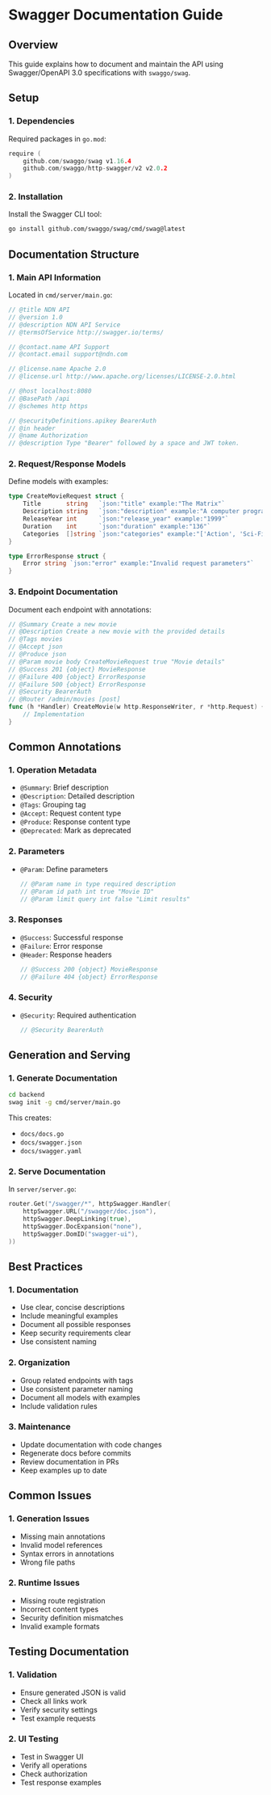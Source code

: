 # Swagger Documentation Guide

## Overview
This guide explains how to document and maintain the API using Swagger/OpenAPI 3.0 specifications with `swaggo/swag`.

## Setup

### 1. Dependencies
Required packages in `go.mod`:
```go
require (
    github.com/swaggo/swag v1.16.4
    github.com/swaggo/http-swagger/v2 v2.0.2
)
```

### 2. Installation
Install the Swagger CLI tool:
```bash
go install github.com/swaggo/swag/cmd/swag@latest
```

## Documentation Structure

### 1. Main API Information
Located in `cmd/server/main.go`:
```go
// @title NDN API
// @version 1.0
// @description NDN API Service
// @termsOfService http://swagger.io/terms/

// @contact.name API Support
// @contact.email support@ndn.com

// @license.name Apache 2.0
// @license.url http://www.apache.org/licenses/LICENSE-2.0.html

// @host localhost:8080
// @BasePath /api
// @schemes http https

// @securityDefinitions.apikey BearerAuth
// @in header
// @name Authorization
// @description Type "Bearer" followed by a space and JWT token.
```

### 2. Request/Response Models
Define models with examples:
```go
type CreateMovieRequest struct {
    Title       string   `json:"title" example:"The Matrix"`
    Description string   `json:"description" example:"A computer programmer..."`
    ReleaseYear int      `json:"release_year" example:"1999"`
    Duration    int      `json:"duration" example:"136"`
    Categories  []string `json:"categories" example:"['Action', 'Sci-Fi']"`
}

type ErrorResponse struct {
    Error string `json:"error" example:"Invalid request parameters"`
}
```

### 3. Endpoint Documentation
Document each endpoint with annotations:
```go
// @Summary Create a new movie
// @Description Create a new movie with the provided details
// @Tags movies
// @Accept json
// @Produce json
// @Param movie body CreateMovieRequest true "Movie details"
// @Success 201 {object} MovieResponse
// @Failure 400 {object} ErrorResponse
// @Failure 500 {object} ErrorResponse
// @Security BearerAuth
// @Router /admin/movies [post]
func (h *Handler) CreateMovie(w http.ResponseWriter, r *http.Request) {
    // Implementation
}
```

## Common Annotations

### 1. Operation Metadata
- `@Summary`: Brief description
- `@Description`: Detailed description
- `@Tags`: Grouping tag
- `@Accept`: Request content type
- `@Produce`: Response content type
- `@Deprecated`: Mark as deprecated

### 2. Parameters
- `@Param`: Define parameters
  ```go
  // @Param name in type required description
  // @Param id path int true "Movie ID"
  // @Param limit query int false "Limit results"
  ```

### 3. Responses
- `@Success`: Successful response
- `@Failure`: Error response
- `@Header`: Response headers
  ```go
  // @Success 200 {object} MovieResponse
  // @Failure 404 {object} ErrorResponse
  ```

### 4. Security
- `@Security`: Required authentication
  ```go
  // @Security BearerAuth
  ```

## Generation and Serving

### 1. Generate Documentation
```bash
cd backend
swag init -g cmd/server/main.go
```

This creates:
- `docs/docs.go`
- `docs/swagger.json`
- `docs/swagger.yaml`

### 2. Serve Documentation
In `server/server.go`:
```go
router.Get("/swagger/*", httpSwagger.Handler(
    httpSwagger.URL("/swagger/doc.json"),
    httpSwagger.DeepLinking(true),
    httpSwagger.DocExpansion("none"),
    httpSwagger.DomID("swagger-ui"),
))
```

## Best Practices

### 1. Documentation
- Use clear, concise descriptions
- Include meaningful examples
- Document all possible responses
- Keep security requirements clear
- Use consistent naming

### 2. Organization
- Group related endpoints with tags
- Use consistent parameter naming
- Document all models with examples
- Include validation rules

### 3. Maintenance
- Update documentation with code changes
- Regenerate docs before commits
- Review documentation in PRs
- Keep examples up to date

## Common Issues

### 1. Generation Issues
- Missing main annotations
- Invalid model references
- Syntax errors in annotations
- Wrong file paths

### 2. Runtime Issues
- Missing route registration
- Incorrect content types
- Security definition mismatches
- Invalid example formats

## Testing Documentation

### 1. Validation
- Ensure generated JSON is valid
- Check all links work
- Verify security settings
- Test example requests

### 2. UI Testing
- Test in Swagger UI
- Verify all operations
- Check authorization
- Test response examples 